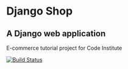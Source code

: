 # Django Shop

## A Django web application

E-commerce tutorial project for Code Institute

[![Build Status](https://travis-ci.org/davebland/ci-django-shop.svg?branch=master)](https://travis-ci.org/davebland/ci-django-shop)